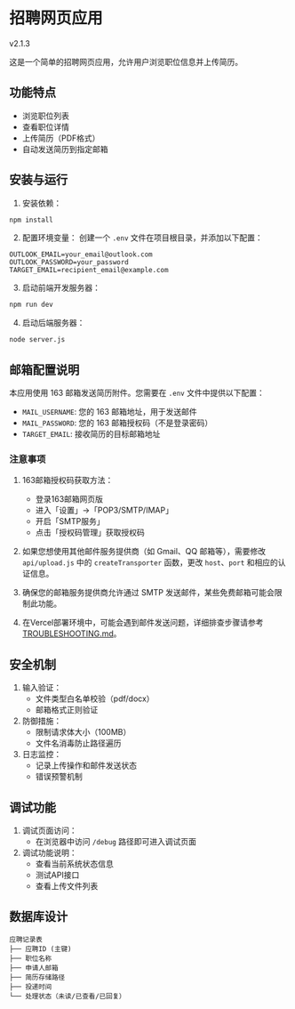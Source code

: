 # 招聘网页应用

v2.1.3

这是一个简单的招聘网页应用，允许用户浏览职位信息并上传简历。

## 功能特点

- 浏览职位列表
- 查看职位详情
- 上传简历（PDF格式）
- 自动发送简历到指定邮箱

## 安装与运行

1. 安装依赖：
```bash
npm install
```

2. 配置环境变量：
创建一个 `.env` 文件在项目根目录，并添加以下配置：
```
OUTLOOK_EMAIL=your_email@outlook.com
OUTLOOK_PASSWORD=your_password
TARGET_EMAIL=recipient_email@example.com
```

3. 启动前端开发服务器：
```bash
npm run dev
```

4. 启动后端服务器：
```bash
node server.js
```

## 邮箱配置说明

本应用使用 163 邮箱发送简历附件。您需要在 `.env` 文件中提供以下配置：

- `MAIL_USERNAME`: 您的 163 邮箱地址，用于发送邮件
- `MAIL_PASSWORD`: 您的 163 邮箱授权码（不是登录密码）
- `TARGET_EMAIL`: 接收简历的目标邮箱地址

### 注意事项

1. 163邮箱授权码获取方法：
   - 登录163邮箱网页版
   - 进入「设置」->「POP3/SMTP/IMAP」
   - 开启「SMTP服务」
   - 点击「授权码管理」获取授权码

2. 如果您想使用其他邮件服务提供商（如 Gmail、QQ 邮箱等），需要修改 `api/upload.js` 中的 `createTransporter` 函数，更改 `host`、`port` 和相应的认证信息。

3. 确保您的邮箱服务提供商允许通过 SMTP 发送邮件，某些免费邮箱可能会限制此功能。

4. 在Vercel部署环境中，可能会遇到邮件发送问题，详细排查步骤请参考 [TROUBLESHOOTING.md](./TROUBLESHOOTING.md)。

## 安全机制
1. 输入验证：
   - 文件类型白名单校验（pdf/docx）
   - 邮箱格式正则验证
2. 防御措施：
   - 限制请求体大小（100MB）
   - 文件名消毒防止路径遍历
3. 日志监控：
   - 记录上传操作和邮件发送状态
   - 错误预警机制

## 调试功能

1. 调试页面访问：
   - 在浏览器中访问 `/debug` 路径即可进入调试页面
2. 调试功能说明：
   - 查看当前系统状态信息
   - 测试API接口
   - 查看上传文件列表

## 数据库设计
```
应聘记录表
├── 应聘ID (主键)
├── 职位名称
├── 申请人邮箱
├── 简历存储路径
├── 投递时间
└── 处理状态（未读/已查看/已回复）
```
